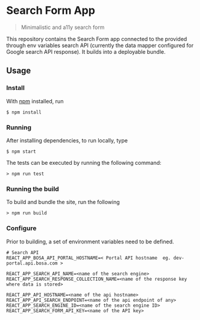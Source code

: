 
# Search Form App

> Minimalistic and a11y search form

This repository contains the Search Form app connected to the provided
through env variables search API
(currently the data mapper configured for Google search API response).
It builds into a deployable bundle.

## Usage

### Install

With [npm](https://npmjs.org/) installed, run

```
$ npm install
```

### Running

After installing dependencies, to run locally, type

```
$ npm start
```

The tests can be executed by running the following command:

```
> npm run test
```

### Running the build

To build and bundle the site, run the following

```
> npm run build
```

### Configure

Prior to building, a set of environment variables need to be defined.

```
# Search API
REACT_APP_BOSA_API_PORTAL_HOSTNAME=< Portal API hostname  eg. dev-portal.api.bosa.com >

REACT_APP_SEARCH_API_NAME=<name of the search engine>
REACT_APP_SEARCH_RESPONSE_COLLECTION_NAME=<name of the response key where data is stored>

REACT_APP_API_HOSTNAME=<name of the api hostname>
REACT_APP_API_SEARCH_ENDPOINT=<name of the api endpoint of any>
REACT_APP_SEARCH_ENGINE_ID=<name of the search engine ID>
REACT_APP_SEARCH_FORM_API_KEY=<name of the API key>
